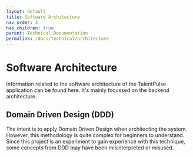 ```yaml
---
layout: default
title: Software Architecture
nav_order: 3
has_children: true
parent: Technical Documentation
permalink: /docs/technical/architecture
---
```


# Software Architecture

Information related to the software architecture of the TalentPulse application can be found here. It's mainly focussed on the backend architecture.

## Domain Driven Design (DDD)

The intent is to apply Domain Driven Design when architecting the system. However, this methodology is quite complex for beginners to understand. Since this project is an experiment to gain experience with this technique, some concepts from DDD may have been misinterpreted or misused. 
